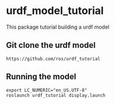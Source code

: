# urdf_model_tutorial
This package tutorial building a urdf model  

## Git clone the urdf model
```
https://github.com/ros/urdf_tutorial
```
## Running the model
```
export LC_NUMERIC="en_US.UTF-8"
roslaunch urdf_tutorial display.launch
```
